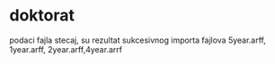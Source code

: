# doktorat
podaci fajla stecaj, su rezultat  sukcesivnog importa fajlova  5year.arff, 1year.arff, 2year.arff,4year.arrf
